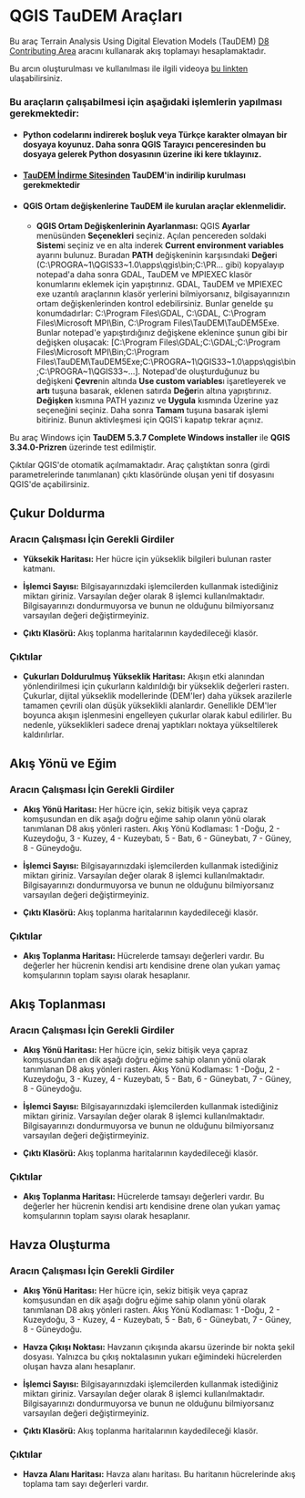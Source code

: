 # QGIS TauDEM Araçları

Bu araç Terrain Analysis Using Digital Elevation Models (TauDEM) <a href="https://hydrology.usu.edu/taudem/taudem5/help53/D8ContributingArea.html">D8 Contributing Area</a> aracını kullanarak akış toplamayı hesaplamaktadır. 

Bu arcın oluşturulması ve kullanılması ile ilgili videoya  <a href="https://youtu.be/YfWTaQFZR1c?feature=shared">bu linkten</a> ulaşabilirsiniz. 

### Bu araçların çalışabilmesi için aşağıdaki işlemlerin yapılması gerekmektedir: 
- #### Python codelarını indirerek boşluk veya Türkçe karakter olmayan bir dosyaya koyunuz. Daha sonra QGIS Tarayıcı penceresinden bu dosyaya gelerek Python dosyasının üzerine iki kere tıklayınız.

- #### <a href="https://hydrology.usu.edu/taudem/taudem5/downloads.html">TauDEM İndirme Sitesinden</a> TauDEM'in indirilip kurulması gerekmektedir

- #### QGIS Ortam değişkenlerine TauDEM ile kurulan araçlar eklenmelidir. 
    * <b>QGIS Ortam Değişkenlerinin Ayarlanması:</b> QGIS <b>Ayarlar</b> menüsünden <b>Seçenekleri</b> seçiniz. Açılan pencereden soldaki <b>Sistem</b>i seçiniz ve en alta inderek <b>Current environment variables</b> ayarını bulunuz. Buradan <b>PATH</b> değişkeninin karşısındaki <b>Değer</b>i (C:\PROGRA~1\QGIS33~1.0\apps\qgis\bin;C:\PR... gibi) kopyalayıp notepad'a daha sonra GDAL, TauDEM ve MPIEXEC klasör konumlarını eklemek için yapıştırınız. GDAL, TauDEM ve MPIEXEC exe uzantılı araçlarının klasör yerlerini bilmiyorsanız, bilgisayarınızın ortam değişkenlerinden kontrol edebilirsiniz. Bunlar genelde şu konumdadırlar: C:\Program Files\GDAL, C:\GDAL, C:\Program Files\Microsoft MPI\Bin, C:\Program Files\TauDEM\TauDEM5Exe. Bunlar notepad'e yapıştırdığınız değişkene eklenince şunun gibi bir değişken oluşacak: [C:\Program Files\GDAL;C:\GDAL;C:\Program Files\Microsoft MPI\Bin;C:\Program Files\TauDEM\TauDEM5Exe;C:\PROGRA~1\QGIS33~1.0\apps\qgis\bin;C:\PROGRA~1\QGIS33~...]. Notepad'de oluşturduğunuz bu değişkeni <b>Çevre</b>nin altında <b>Use custom variables</b>ı işaretleyerek ve <b>artı</b> tuşuna basarak, eklenen satırda <b>Değer</b>in altına yapıştırınız. <b>Değişken</b> kısmına PATH yazınız ve <b>Uygula</b> kısmında Üzerine yaz seçeneğini seçiniz. Daha sonra <b>Tamam</b> tuşuna basarak işlemi bitiriniz. Bunun aktivleşmesi için QGIS'i kapatıp tekrar açınız.

Bu araç Windows için <b>TauDEM 5.3.7 Complete Windows installer</b> ile <b>QGIS 3.34.0-Prizren</b> üzerinde test edilmiştir.


Çıktılar QGIS'de otomatik açılmamaktadır. Araç çalıştıktan sonra (girdi parametrelerinde tanımlanan) çıktı klasöründe oluşan yeni tif dosyasını QGIS'de açabilirsiniz. 

<!--......................................................-->
## Çukur Doldurma
###  Aracın Çalışması İçin Gerekli Girdiler
- <b>Yüksekik Haritası:</b> Her hücre için yükseklik bilgileri bulunan raster katmanı. 

- <b>İşlemci Sayısı:</b> Bilgisayarınızdaki işlemcilerden kullanmak istediğiniz miktarı giriniz. Varsayılan değer olarak 8 işlemci kullanılmaktadır. Bilgisayarınızı dondurmuyorsa ve bunun ne olduğunu bilmiyorsanız varsayılan değeri değiştirmeyiniz.

- <b>Çıktı Klasörü:</b> Akış toplanma haritalarının kaydedileceği klasör.


###  Çıktılar
- <b>Çukurları Doldurulmuş Yükseklik Haritası:</b> Akışın etki alanından yönlendirilmesi için çukurların kaldırıldığı bir yükseklik değerleri rasterı. Çukurlar, dijital yükseklik modellerinde (DEM'ler) daha yüksek arazilerle tamamen çevrili olan düşük yükseklikli alanlardır. Genellikle DEM'ler boyunca akışın işlenmesini engelleyen çukurlar olarak kabul edilirler. Bu nedenle, yükseklikleri sadece drenaj yaptıkları noktaya yükseltilerek kaldırılırlar.


<!--......................................................-->


## Akış Yönü ve Eğim
###  Aracın Çalışması İçin Gerekli Girdiler
- <b>Akış Yönü Haritası:</b> Her hücre için, sekiz bitişik veya çapraz komşusundan en dik aşağı doğru eğime sahip olanın yönü olarak tanımlanan D8 akış yönleri rasterı. Akış Yönü Kodlaması: 1 -Doğu, 2 - Kuzeydoğu, 3 - Kuzey, 4 - Kuzeybatı, 5 - Batı, 6 - Güneybatı, 7 - Güney, 8 - Güneydoğu.

- <b>İşlemci Sayısı:</b> Bilgisayarınızdaki işlemcilerden kullanmak istediğiniz miktarı giriniz. Varsayılan değer olarak 8 işlemci kullanılmaktadır. Bilgisayarınızı dondurmuyorsa ve bunun ne olduğunu bilmiyorsanız varsayılan değeri değiştirmeyiniz.

- <b>Çıktı Klasörü:</b> Akış toplanma haritalarının kaydedileceği klasör.


###  Çıktılar
- <b>Akış Toplanma Haritası:</b> Hücrelerde tamsayı değerleri vardır. Bu değerler her hücrenin kendisi artı kendisine drene olan yukarı yamaç komşularının toplam sayısı olarak hesaplanır. 


<!--......................................................-->



## Akış Toplanması
###  Aracın Çalışması İçin Gerekli Girdiler
- <b>Akış Yönü Haritası:</b> Her hücre için, sekiz bitişik veya çapraz komşusundan en dik aşağı doğru eğime sahip olanın yönü olarak tanımlanan D8 akış yönleri rasterı. Akış Yönü Kodlaması: 1 -Doğu, 2 - Kuzeydoğu, 3 - Kuzey, 4 - Kuzeybatı, 5 - Batı, 6 - Güneybatı, 7 - Güney, 8 - Güneydoğu.

- <b>İşlemci Sayısı:</b> Bilgisayarınızdaki işlemcilerden kullanmak istediğiniz miktarı giriniz. Varsayılan değer olarak 8 işlemci kullanılmaktadır. Bilgisayarınızı dondurmuyorsa ve bunun ne olduğunu bilmiyorsanız varsayılan değeri değiştirmeyiniz.

- <b>Çıktı Klasörü:</b> Akış toplanma haritalarının kaydedileceği klasör.


###  Çıktılar
- <b>Akış Toplanma Haritası:</b> Hücrelerde tamsayı değerleri vardır. Bu değerler her hücrenin kendisi artı kendisine drene olan yukarı yamaç komşularının toplam sayısı olarak hesaplanır. 



<!--......................................................-->



## Havza Oluşturma
###  Aracın Çalışması İçin Gerekli Girdiler
- <b>Akış Yönü Haritası:</b> Her hücre için, sekiz bitişik veya çapraz komşusundan en dik aşağı doğru eğime sahip olanın yönü olarak tanımlanan D8 akış yönleri rasterı. Akış Yönü Kodlaması: 1 -Doğu, 2 - Kuzeydoğu, 3 - Kuzey, 4 - Kuzeybatı, 5 - Batı, 6 - Güneybatı, 7 - Güney, 8 - Güneydoğu.

- <b>Havza Çıkışı Noktası:</b> Havzanın çıkışında akarsu üzerinde bir nokta şekil dosyası. Yalnızca bu çıkış noktalasının yukarı eğimindeki hücrelerden oluşan havza alanı hesaplanır.

- <b>İşlemci Sayısı:</b> Bilgisayarınızdaki işlemcilerden kullanmak istediğiniz miktarı giriniz. Varsayılan değer olarak 8 işlemci kullanılmaktadır. Bilgisayarınızı dondurmuyorsa ve bunun ne olduğunu bilmiyorsanız varsayılan değeri değiştirmeyiniz.

- <b>Çıktı Klasörü:</b> Akış toplanma haritalarının kaydedileceği klasör.


###  Çıktılar
- <b>Havza Alanı Haritası:</b> Havza alanı haritası. Bu haritanın hücrelerinde akış toplama tam sayı değerleri vardır. 
<!--.........................................-->


